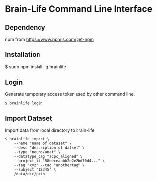 # Brain-Life Command Line Interface

## Dependency

npm from https://www.npmjs.com/get-npm

## Installation

$ sudo npm install -g brainlife

## Login

Generate temporary access token used by other command line.

```
$ brainlife login 
```

## Import Dataset

Import data from local directory to brain-life

```
$ brainlife import \
    --name "name of dataset" \
    --desc "description of datset" \
    --type "neuro/anat" \
    --datatype_tag "acpc_aligned" \
    --project_id "58eeceaabb2e2e2bd70d4..." \
    --tag "xyz" --tag "anothertag" \
    --subject "12345" \
    /data/dir/path
```


